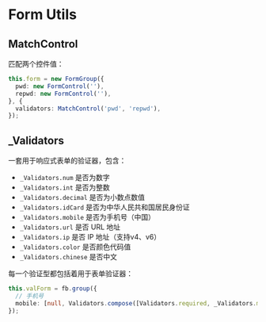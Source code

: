 # Form Utils

## MatchControl

匹配两个控件值：

```typescript
this.form = new FormGroup({
  pwd: new FormControl(''),
  repwd: new FormControl(''),
}, {
  validators: MatchControl('pwd', 'repwd'),
});
```

## _Validators

一套用于响应式表单的验证器，包含：

- `_Validators.num` 是否为数字
- `_Validators.int` 是否为整数
- `_Validators.decimal` 是否为小数点数值
- `_Validators.idCard` 是否为中华人民共和国居民身份证
- `_Validators.mobile` 是否为手机号（中国）
- `_Validators.url` 是否 URL 地址
- `_Validators.ip` 是否 IP 地址（支持v4、v6）
- `_Validators.color` 是否颜色代码值
- `_Validators.chinese` 是否中文

每一个验证型都包括着用于表单验证器：

```typescript
this.valForm = fb.group({
  // 手机号
  mobile: [null, Validators.compose([Validators.required, _Validators.mobile])]
});
```
